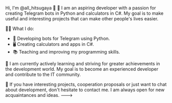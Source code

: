 Hi, I'm @all_hitsugaya 👋
🚀 I am an aspiring developer with a passion for creating Telegram bots in Python and calculators in C#. My goal is to make useful and interesting projects that can make other people's lives easier.

👨‍💻 What I do:
- 🐍 Developing bots for Telegram using Python.
- 🖥️ Creating calculators and apps in C#.
- 📚 Teaching and improving my programming skills.

🌱 I am currently actively learning and striving for greater achievements in the development world. My goal is to become an experienced developer and contribute to the IT community.

🤝 If you have interesting projects, cooperation proposals or just want to chat about development, don't hesitate to contact me. I am always open for new acquaintances and ideas.
--->
